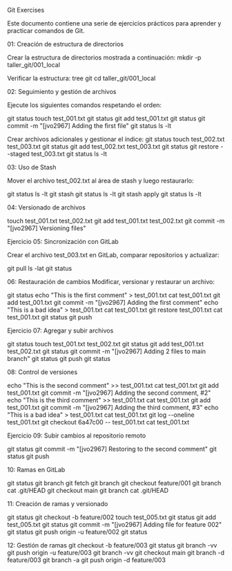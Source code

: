 Git Exercises

Este documento contiene una serie de ejercicios prácticos para aprender y practicar comandos de Git.

 01: Creación de estructura de directorios

Crear la estructura de directorios mostrada a continuación:
mkdir -p taller_git/001_local

Verificar la estructura:
tree
git cd taller_git/001_local

 02: Seguimiento y gestión de archivos

Ejecute los siguientes comandos respetando el orden:

git status
touch test_001.txt
git status
git add test_001.txt
git status
git commit -m "[jvo2967] Adding the first file"
git status
ls -lt

Crear archivos adicionales y gestionar el índice:
git status
touch test_002.txt test_003.txt
git status
git add test_002.txt test_003.txt
git status
git restore --staged test_003.txt
git status
ls -lt

 03: Uso de Stash

Mover el archivo test_002.txt al área de stash y luego restaurarlo:

git status
ls -lt
git stash
git status
ls -lt
git stash apply
git status
ls -lt

 04: Versionado de archivos

touch test_001.txt test_002.txt
git add test_001.txt test_002.txt
git commit -m "[jvo2967] Versioning files"

Ejercicio 05: Sincronización con GitLab

Crear el archivo test_003.txt en GitLab, comparar repositorios y actualizar:

git pull
ls -lat
git status

 06: Restauración de cambios
Modificar, versionar y restaurar un archivo:

git status
echo "This is the first comment" > test_001.txt
cat test_001.txt
git add test_001.txt
git commit -m "[jvo2967] Adding the first comment"
echo "This is a bad idea" > test_001.txt
cat test_001.txt
git restore test_001.txt
cat test_001.txt
git status
git push


Ejercicio 07: Agregar y subir archivos


git status
touch test_001.txt test_002.txt
git status
git add test_001.txt test_002.txt
git status
git commit -m "[jvo2967] Adding 2 files to main branch"
git status
git push
git status


 08: Control de versiones

echo "This is the second comment" >> test_001.txt
cat test_001.txt
git add test_001.txt
git commit -m "[jvo2967] Adding the second comment, #2"
echo "This is the third comment" >> test_001.txt
cat test_001.txt
git add test_001.txt
git commit -m "[jvo2967] Adding the third comment, #3"
echo "This is a bad idea" > test_001.txt
cat test_001.txt
git log --oneline test_001.txt
git checkout 6a47c00 -- test_001.txt
cat test_001.txt

Ejercicio 09: Subir cambios al repositorio remoto

git status
git commit -m "[jvo2967] Restoring to the second comment"
git status
git push


10: Ramas en GitLab

git status
git branch
git fetch
git branch
git checkout feature/001
git branch
cat .git/HEAD
git checkout main
git branch
cat .git/HEAD

11: Creación de ramas y versionado


git status
git checkout -b feature/002
touch test_005.txt
git status
git add test_005.txt
git status
git commit -m "[jvo2967] Adding file for feature 002"
git status
git push origin -u feature/002
git status

12: Gestión de ramas 
git checkout -b feature/003
git status
git branch -vv
git push origin -u feature/003
git branch -vv
git checkout main
git branch -d feature/003
git branch -a
git push origin -d feature/003